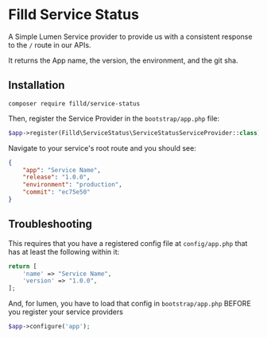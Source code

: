 # Filld Service Status

A Simple Lumen Service provider to provide us with a consistent response to the `/` route in our APIs.

It returns the App name, the version, the environment, and the git sha.

## Installation

    composer require filld/service-status

Then, register the Service Provider in the `bootstrap/app.php` file:

```php
$app->register(Filld\ServiceStatus\ServiceStatusServiceProvider::class);
```

Navigate to your service's root route and you should see:

```json
{
    "app": "Service Name",
    "release": "1.0.0",
    "environment": "production",
    "commit": "ec75e50"
}
```

## Troubleshooting

This requires that you have a registered config file at `config/app.php` that has at least the following within it:

```php
return [
    'name' => "Service Name",
    'version' => "1.0.0",
];
```

And, for lumen, you have to load that config in `bootstrap/app.php` BEFORE you register your service providers

```php
$app->configure('app');
```
